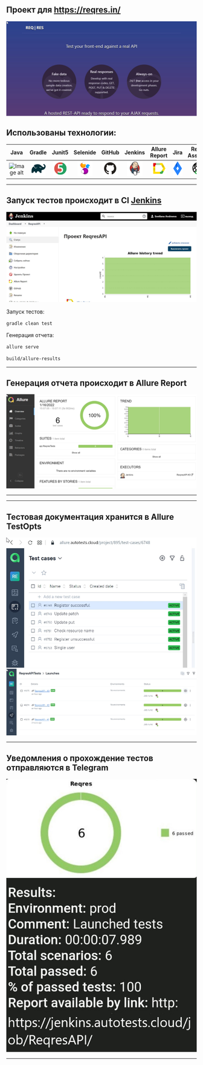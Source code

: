 
## Проект для https://reqres.in/

![image](src/test/resources/files/reqres.jpg)

## Использованы технологии:
|  Java  | Gradle | Junit5 | Selenide | GitHub | Jenkins | Allure Report |   Jira   | Rest-Assured|
|:-------:|:-------:|:-------:|:-------:|:-------:|:-------:|:-------:|:-------:|:-------:|
| ![Image alt](https://github.com/QASvetlana/Reqres/blob/master/images/logo/Java.png) | <img src="images/logo/Gradle.png" width="40" height="40"> | <img src="images/logo/JUnit5.png" width="40" height="40"> | <img src="images/logo/Selenide.png" width="40" height="40"> | <img src="images/logo/Github.png" width="40" height="40"> | <img src="images/logo/Jenkins.png" width="40" height="40"> | <img src="images/logo/Allure_Report.png" width="40" height="40"> | <img src="images/logo/Jira.png" width="40" height="40"> | <img src="images/logo/Rest-Assured.png" width="40" height="40"> |

___

## Запуск тестов происходит в CI [Jenkins](https://jenkins.autotests.cloud/job/ReqresAPI/)

![image](src/test/resources/files/jenkins.jpg)

Запуск тестов:
```bash
gradle clean test
```

Генерация отчета:
```bash
allure serve
```
```bash
build/allure-results
```
___

## Генерация отчета происходит в Allure Report

![image](src/test/resources/files/allure.jpg)

___
___

## Тестовая документация хранится в Allure TestOpts

![image](src/test/resources/files/allureTestopts.jpg)
![image](src/test/resources/files/allureTestopts2.jpg)

___

## Уведомления о прохождение тестов отправляются в Telegram

![image](src/test/resources/files/telegram.jpg)
___